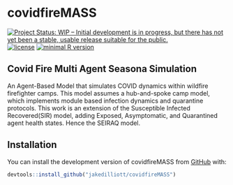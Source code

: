 
<!-- README.md is generated from README.Rmd. Please edit that file -->

# covidfireMASS

<!-- badges: start -->

[![Project Status: WIP – Initial development is in progress, but there
has not yet been a stable, usable release suitable for the
public.](https://www.repostatus.org/badges/latest/wip.svg)](https://www.repostatus.org/#wip)
[![license](https://img.shields.io/badge/license-MIT%20+%20file%20LICENSE-lightgrey.svg)](https://choosealicense.com/)
[![minimal R
version](https://img.shields.io/badge/R%3E%3D-%602.10%60-6666ff.svg)](https://cran.r-project.org/)
<!-- badges: end -->

## Covid Fire Multi Agent Seasona Simulation

An Agent-Based Model that simulates COVID dynamics within wildfire
firefighter camps. This model assumes a hub-and-spoke camp model, which
implements module based infection dynamics and quarantine protocols.
This work is an extension of the Susceptible Infected Recovered(SIR)
model, adding Exposed, Asymptomatic, and Quarantined agent health
states. Hence the SEIRAQ model.

## Installation

You can install the development version of covidfireMASS from
[GitHub](https//:github.com) with:

``` r
devtools::install_github("jakedilliott/covidfireMASS")
```
